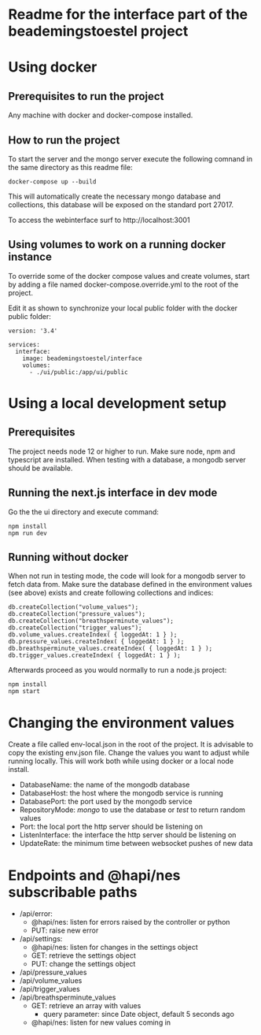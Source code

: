 # Readme for the interface part of the beademingstoestel project

# Using docker

## Prerequisites to run the project

Any machine with docker and docker-compose installed.

## How to run the project

To start the server and the mongo server execute the following comnand in the same directory as this readme file:

``` 
docker-compose up --build
```

This will automatically create the necessary mongo database and collections, this database will be exposed on the standard port 27017.

To access the webinterface surf to http://localhost:3001

## Using volumes to work on a running docker instance

To override some of the docker compose values and create volumes, start by adding a file named docker-compose.override.yml to the root of the project.

Edit it as shown to synchronize your local public folder with the docker public folder:

```
version: '3.4'

services:
  interface:
    image: beademingstoestel/interface
    volumes:
      - ./ui/public:/app/ui/public
```

# Using a local development setup

## Prerequisites

The project needs node 12 or higher to run. Make sure node, npm and typescript are installed. When testing with a database, a mongodb server should be available.

## Running the next.js interface in dev mode

Go the the ui directory and execute command:

```
npm install
npm run dev
```

## Running without docker

When not run in testing mode, the code will look for a mongodb server to fetch data from. Make sure the database defined in the environment values (see above) exists and create following collections and indices:

```
db.createCollection("volume_values");
db.createCollection("pressure_values");
db.createCollection("breathsperminute_values");
db.createCollection("trigger_values");
db.volume_values.createIndex( { loggedAt: 1 } );
db.pressure_values.createIndex( { loggedAt: 1 } );
db.breathsperminute_values.createIndex( { loggedAt: 1 } );
db.trigger_values.createIndex( { loggedAt: 1 } );
```

Afterwards proceed as you would normally to run a node.js project:

```
npm install
npm start
```

# Changing the environment values

Create a file called env-local.json in the root of the project. It is advisable to copy the existing env.json file. Change the values you want to adjust while running locally. This will work both while using docker or a local node install.

- DatabaseName: the name of the mongodb database
- DatabaseHost: the host where the mongodb service is running
- DatabasePort: the port used by the mongodb service
- RepositoryMode: _mongo_ to use the database or _test_ to return random values
- Port: the local port the http server should be listening on
- ListenInterface: the interface the http server should be listening on
- UpdateRate: the minimum time between websocket pushes of new data

# Endpoints and @hapi/nes subscribable paths

- /api/error:
  - @hapi/nes: listen for errors raised by the controller or python
  - PUT: raise new error
- /api/settings:
  - @hapi/nes: listen for changes in the settings object
  - GET: retrieve the settings object
  - PUT: change the settings object
- /api/pressure_values
- /api/volume_values
- /api/trigger_values
- /api/breathsperminute_values
  - GET: retrieve an array with values
    - query parameter: since Date object, default 5 seconds ago
  - @hapi/nes: listen for new values coming in
